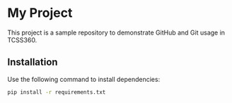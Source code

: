 # My Project
This project is a sample repository to demonstrate GitHub and Git usage in TCSS360.

## Installation
Use the following command to install dependencies:
```bash
pip install -r requirements.txt

